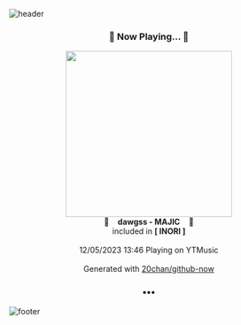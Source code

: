 ![header](https://capsule-render.vercel.app/api?type=wave&height=170&section=header&fontColor=090707&fontAlignX=45&fontAlignY=65&fontSize=100)

<h3 align="center">🎵 Now Playing... 🎵</h3>
<p align="center">
  <a href="https://music.youtube.com/watch?v=Y44B21cl8JQ">
    <img width="300" src="https://lh3.googleusercontent.com/x_bIKORfMffBjRAvHoNhPdviZtds0gLtMcy9bAvSin015QnthqObf0HZlIK4MHu6Wu-WKi5BB_aRUl4">
  </a>
  <br>
  🎵&nbsp&nbsp&nbsp <b>dawgss - MAJIC</b> &nbsp&nbsp&nbsp🎵
  <br>
  included in <b>[ INORI ]</b>
  
  <br />
  <br />
  12/05/2023 13:46 Playing on YTMusic
  <br />
  <br />
  Generated with <a href="https://github.com/20chan/github-now">20chan/github-now</a>
</p>

<h3 align="center">•••</h3>

![footer](https://capsule-render.vercel.app/api?type=wave&height=150&section=footer)
